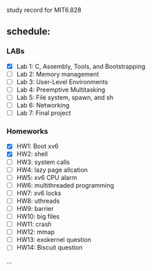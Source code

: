 study record for MIT6.828

## schedule:
### LABs
- [x] Lab 1: C, Assembly, Tools, and Bootstrapping
- [ ] Lab 2: Memory management
- [ ] Lab 3: User-Level Environments
- [ ] Lab 4: Preemptive Multitasking
- [ ] Lab 5: File system, spawn, and sh
- [ ] Lab 6: Networking
- [ ] Lab 7: Final project

### Homeworks
- [x] HW1: Boot xv6
- [x] HW2: shell
- [ ] HW3: system calls
- [ ] HW4: lazy page allcation
- [ ] HW5: xv6 CPU alarm
- [ ] HW6: multithreaded programming
- [ ] HW7: xv6 locks
- [ ] HW8: uthreads
- [ ] HW9: barrier
- [ ] HW10: big files
- [ ] HW11: crash
- [ ] HW12: mmap
- [ ] HW13: exokernel question
- [ ] HW14: Biscuit question

...